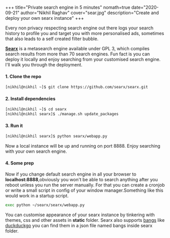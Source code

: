 +++
title="Private search engine in 5 minutes"
nomath=true
date="2020-09-21"
author="Nikhil Raghav"
cover="sear.jpg"
description="Create and deploy your own searx instance"
+++

Every non privacy respecting search engine out there logs your search history to profile you and target you with more personalised ads, sometimes that also leads to a self created filter bubble.

[__Searx__](https://searx.me) is a metasearch engine available under GPL 3, which compiles search results from more than 70 search engines. Fun fact is you can deploy it locally and enjoy searching from your customised search engine. I'll walk you through the deployment.

#### 1. Clone the repo
```bash
[nikhil@nikhil ~]$ git clone https://github.com/searx/searx.git
```

#### 2. Install dependencies
```bash
[nikhil@nikhil ~]$ cd searx
[nikhil@nikhil searx]$ ./manage.sh update_packages
```

#### 3. Run it
```bash
[nikhil@nikhil searx]$ python searx/webapp.py
```
Now a local instance will be up and running on port 8888. Enjoy searching with your own search engine.

#### 4. Some prep

Now if you change default search engine in all your browser to __localhost:8888__,obviously you won't be able to search anything after you reboot unless you run the server manually. For that you can create a cronjob or write a small script in config of your window manager.Something like this would work in a startup script.
```bash
exec python ~/searx/searx/webapp.py
```

You can customise appearance of your searx instance by tinkering with themes, css and other assets in __static__ folder. Searx also supports [bangs](https://duckduckgo.com/bang) like [duckduckgo](https://duckduckgo.com) you can find them in a json file named bangs inside searx folder.


